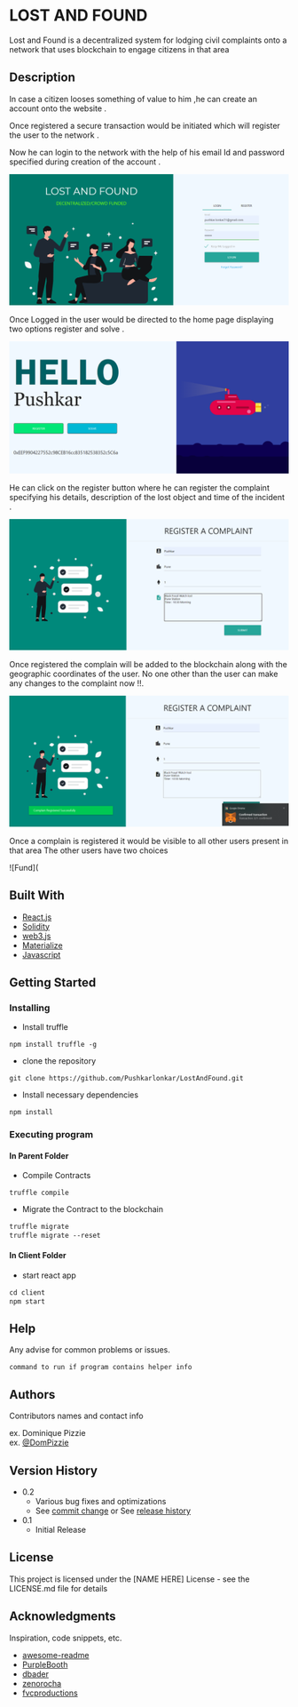 # LOST AND FOUND
 Lost and Found is a decentralized system for lodging civil complaints onto a network that uses blockchain to engage citizens in that area 
 

 
 


## Description
In case a citizen looses something of value to him ,he can create an account onto the website .

Once registered a secure transaction would be initiated which will register the user to the network . 

Now he can login to the network with the help of his email Id and password specified during creation of the account .

![Login](https://github.com/Pushkarlonkar/LostAndFound/blob/master/readme/Login.png)


Once Logged in the user would be directed to the home page displaying two options register and solve .

![Home](https://github.com/Pushkarlonkar/LostAndFound/blob/master/readme/Home.png)

He can click on the register button where he can register the complaint specifying his details, description of the lost object and time of the incident .

![Register01](https://github.com/Pushkarlonkar/LostAndFound/blob/master/readme/Register01.png)

Once registered the complain will be added to the blockchain along with the geographic coordinates of the user. No one other than the user can make any changes to the complaint now !!.


![Register02](https://github.com/Pushkarlonkar/LostAndFound/blob/master/readme/Register02.png)

Once a complain is registered it would be visible to all other users present in that area 
The other users have two choices 

![Fund](

## Built With 
  * [React.js](https://reactjs.org/)
  * [Solidity](https://soliditylang.org/)
  * [web3.js](https://web3js.readthedocs.io/en/v1.5.2/)
  * [Materialize](https://materializecss.com/)
  * [Javascript](https://www.javascript.com/)
  
## Getting Started

### Installing

* Install truffle 
 ```
npm install truffle -g
```
* clone the repository 
 ```
git clone https://github.com/Pushkarlonkar/LostAndFound.git
```
* Install necessary dependencies
 ```
npm install
```
### Executing program

#### In Parent Folder
* Compile Contracts
```
truffle compile
```
* Migrate the Contract to the  blockchain
```
truffle migrate 
truffle migrate --reset
```
#### In Client Folder
* start react app  
```
cd client
npm start
```

## Help

Any advise for common problems or issues.
```
command to run if program contains helper info
```

## Authors

Contributors names and contact info

ex. Dominique Pizzie  
ex. [@DomPizzie](https://twitter.com/dompizzie)

## Version History

* 0.2
    * Various bug fixes and optimizations
    * See [commit change]() or See [release history]()
* 0.1
    * Initial Release

## License

This project is licensed under the [NAME HERE] License - see the LICENSE.md file for details

## Acknowledgments

Inspiration, code snippets, etc.
* [awesome-readme](https://github.com/matiassingers/awesome-readme)
* [PurpleBooth](https://gist.github.com/PurpleBooth/109311bb0361f32d87a2)
* [dbader](https://github.com/dbader/readme-template)
* [zenorocha](https://gist.github.com/zenorocha/4526327)
* [fvcproductions](https://gist.github.com/fvcproductions/1bfc2d4aecb01a834b46)
